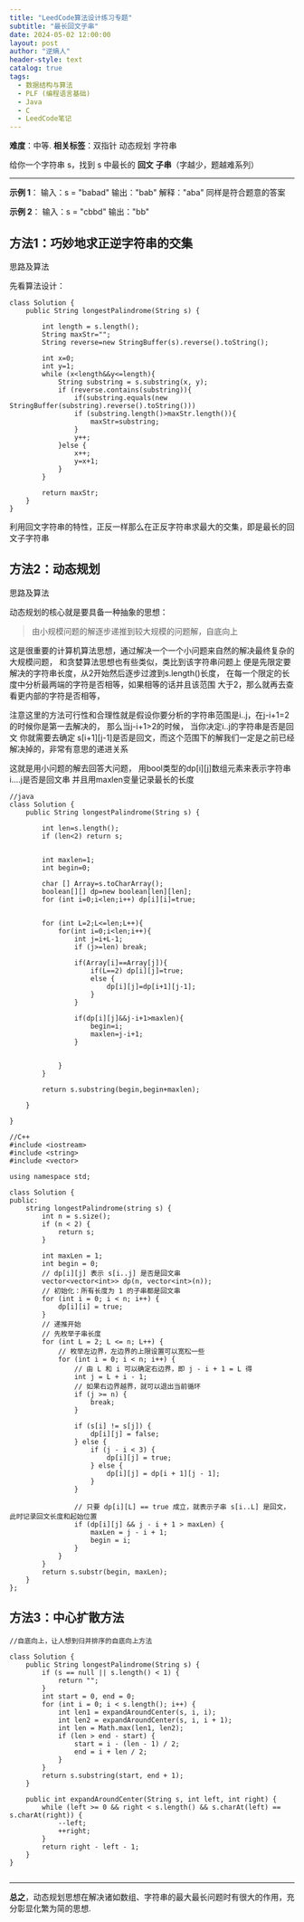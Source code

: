 ```yaml
---
title: "LeedCode算法设计练习专题"
subtitle: "最长回文子串"
date: 2024-05-02 12:00:00
layout: post
author: "逆熵人"
header-style: text
catalog: true
tags:
  - 数据结构与算法
  - PLF (编程语言基础)
  - Java
  - C
  - LeedCode笔记
---
```



**难度**：中等.  **相关标签**：双指针 动态规划 字符串

给你一个字符串 s，找到 s 中最长的 **回文** **子串**（字越少，题越难系列）

---

**示例 1**：
输入：s = "babad"
输出："bab"
解释："aba" 同样是符合题意的答案

**示例 2**：
输入：s = "cbbd"
输出："bb"


## 方法1：巧妙地求正逆字符串的交集
思路及算法

先看算法设计：

```
class Solution {
    public String longestPalindrome(String s) {

        int length = s.length();
        String maxStr="";
        String reverse=new StringBuffer(s).reverse().toString();

        int x=0;
        int y=1;
        while (x<length&&y<=length){
            String substring = s.substring(x, y);
            if (reverse.contains(substring)){
                if(substring.equals(new StringBuffer(substring).reverse().toString()))
                if (substring.length()>maxStr.length()){
                    maxStr=substring;
                }
                y++;
            }else {
                x++;
                y=x+1;
            }
        }

        return maxStr;
    }
}

```

利用回文字符串的特性，正反一样那么在正反字符串求最大的交集，即是最长的回文子字符串


## 方法2：动态规划

思路及算法

动态规划的核心就是要具备一种抽象的思想：
> 由小规模问题的解逐步递推到较大规模的问题解，自底向上

这是很重要的计算机算法思想，通过解决一个一个小问题来自然的解决最终复杂的大规模问题， 和贪婪算法思想也有些类似，类比到该字符串问题上
便是先限定要解决的字符串长度，从2开始然后逐步过渡到s.length()长度， 在每一个限定的长度中分析最两端的字符是否相等，如果相等的话并且该范围
大于2，那么就再去查看更内部的字符是否相等，


注意这里的方法可行性和合理性就是假设你要分析的字符串范围是i..j，在j-i+1=2的时候你是第一去解决的， 那么当j-i+1>2的时候， 当你决定i..j的字符串是否是回文
你就需要去确定 s[i+1][j-1]是否是回文，而这个范围下的解我们一定是之前已经解决掉的，非常有意思的递进关系

这就是用小问题的解去回答大问题， 用bool类型的dp[i][j]数组元素来表示字符串i....j是否是回文串
并且用maxlen变量记录最长的长度

```
//java
class Solution {
    public String longestPalindrome(String s) {

        int len=s.length();
        if (len<2) return s;

        
        int maxlen=1;
        int begin=0;

        char [] Array=s.toCharArray();
        boolean[][] dp=new boolean[len][len];
        for (int i=0;i<len;i++) dp[i][i]=true;


        for (int L=2;L<=len;L++){
            for(int i=0;i<len;i++){
                int j=i+L-1;
                if (j>=len) break;

                if(Array[i]==Array[j]){
                    if(L==2) dp[i][j]=true;
                    else {
                        dp[i][j]=dp[i+1][j-1];
                    }
                }

                if(dp[i][j]&&j-i+1>maxlen){
                    begin=i;
                    maxlen=j-i+1;
                }
                 

            }
        }

        return s.substring(begin,begin+maxlen);

    }

}

```


```
//C++
#include <iostream>
#include <string>
#include <vector>

using namespace std;

class Solution {
public:
    string longestPalindrome(string s) {
        int n = s.size();
        if (n < 2) {
            return s;
        }

        int maxLen = 1;
        int begin = 0;
        // dp[i][j] 表示 s[i..j] 是否是回文串
        vector<vector<int>> dp(n, vector<int>(n));
        // 初始化：所有长度为 1 的子串都是回文串
        for (int i = 0; i < n; i++) {
            dp[i][i] = true;
        }
        // 递推开始
        // 先枚举子串长度
        for (int L = 2; L <= n; L++) {
            // 枚举左边界，左边界的上限设置可以宽松一些
            for (int i = 0; i < n; i++) {
                // 由 L 和 i 可以确定右边界，即 j - i + 1 = L 得
                int j = L + i - 1;
                // 如果右边界越界，就可以退出当前循环
                if (j >= n) {
                    break;
                }

                if (s[i] != s[j]) {
                    dp[i][j] = false;
                } else {
                    if (j - i < 3) {
                        dp[i][j] = true;
                    } else {
                        dp[i][j] = dp[i + 1][j - 1];
                    }
                }

                // 只要 dp[i][L] == true 成立，就表示子串 s[i..L] 是回文，此时记录回文长度和起始位置
                if (dp[i][j] && j - i + 1 > maxLen) {
                    maxLen = j - i + 1;
                    begin = i;
                }
            }
        }
        return s.substr(begin, maxLen);
    }
};

```


## 方法3：中心扩散方法

```
//自底向上，让人想到归并排序的自底向上方法

class Solution {
    public String longestPalindrome(String s) {
        if (s == null || s.length() < 1) {
            return "";
        }
        int start = 0, end = 0;
        for (int i = 0; i < s.length(); i++) {
            int len1 = expandAroundCenter(s, i, i);
            int len2 = expandAroundCenter(s, i, i + 1);
            int len = Math.max(len1, len2);
            if (len > end - start) {
                start = i - (len - 1) / 2;
                end = i + len / 2;
            }
        }
        return s.substring(start, end + 1);
    }

    public int expandAroundCenter(String s, int left, int right) {
        while (left >= 0 && right < s.length() && s.charAt(left) == s.charAt(right)) {
            --left;
            ++right;
        }
        return right - left - 1;
    }
}


```
---

**总之**，动态规划思想在解决诸如数组、字符串的最大最长问题时有很大的作用，充分彰显化繁为简的思想.















































































